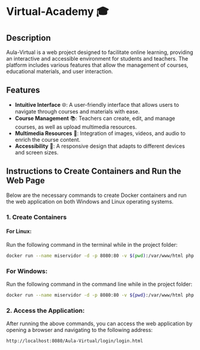 # Virtual-Academy 🎓

## Description

Aula-Virtual is a web project designed to facilitate online learning, providing an interactive and accessible environment for students and teachers. The platform includes various features that allow the management of courses, educational materials, and user interaction.

## Features

- **Intuitive Interface** 🌐: A user-friendly interface that allows users to navigate through courses and materials with ease.
- **Course Management** 📚: Teachers can create, edit, and manage courses, as well as upload multimedia resources.
- **Multimedia Resources** 🎥: Integration of images, videos, and audio to enrich the course content.
- **Accessibility** 📱: A responsive design that adapts to different devices and screen sizes.

## Instructions to Create Containers and Run the Web Page

Below are the necessary commands to create Docker containers and run the web application on both Windows and Linux operating systems.

### 1. Create Containers

#### For Linux:

Run the following command in the terminal while in the project folder:

```bash
docker run --name miservidor -d -p 8080:80 -v $(pwd):/var/www/html php:7.0-apache
```
### For Windows:

Run the following command in the command line while in the project folder:

```bash
docker run --name miservidor -d -p 8080:80 -v ${pwd}:/var/www/html php:7.0-apache
```

### 2. Access the Application:

After running the above commands, you can access the web application by opening a browser and navigating to the following address:

```bash
http://localhost:8080/Aula-Virtual/login/login.html
```